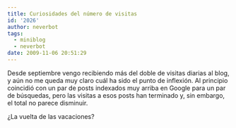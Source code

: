 ```yaml
---
title: Curiosidades del número de visitas
id: '2026'
author: neverbot
tags:
  - miniblog
  - neverbot
date: 2009-11-06 20:51:29
---
```


Desde septiembre vengo recibiendo más del doble de visitas diarias al blog, y aún no me queda muy claro cuál ha sido el punto de inflexión. Al principio coincidió con un par de posts indexados muy arriba en Google para un par de búsquedas, pero las visitas a esos posts han terminado y, sin embargo, el total no parece disminuir.

¿La vuelta de las vacaciones?